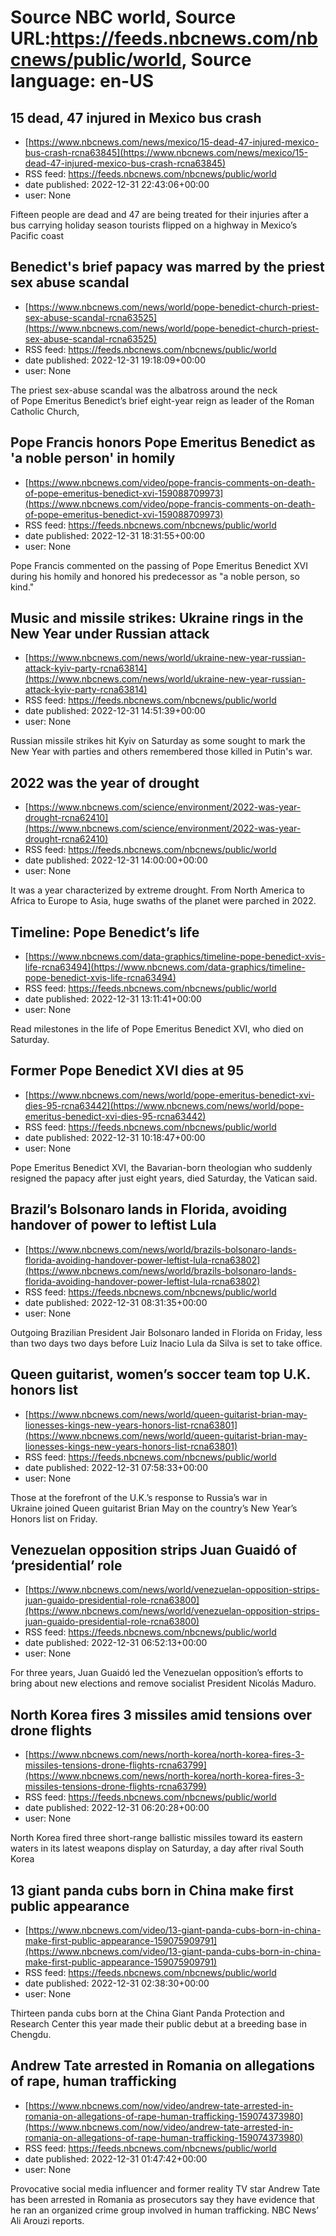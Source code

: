 # Source NBC world, Source URL:https://feeds.nbcnews.com/nbcnews/public/world, Source language: en-US

## 15 dead, 47 injured in Mexico bus crash
 - [https://www.nbcnews.com/news/mexico/15-dead-47-injured-mexico-bus-crash-rcna63845](https://www.nbcnews.com/news/mexico/15-dead-47-injured-mexico-bus-crash-rcna63845)
 - RSS feed: https://feeds.nbcnews.com/nbcnews/public/world
 - date published: 2022-12-31 22:43:06+00:00
 - user: None

Fifteen people are dead and 47 are being treated for their injuries after a bus carrying holiday season tourists flipped on a highway in Mexico’s Pacific coast

## Benedict's brief papacy was marred by the priest sex abuse scandal
 - [https://www.nbcnews.com/news/world/pope-benedict-church-priest-sex-abuse-scandal-rcna63525](https://www.nbcnews.com/news/world/pope-benedict-church-priest-sex-abuse-scandal-rcna63525)
 - RSS feed: https://feeds.nbcnews.com/nbcnews/public/world
 - date published: 2022-12-31 19:18:09+00:00
 - user: None

The priest sex-abuse scandal was the albatross around the neck of Pope Emeritus Benedict’s brief eight-year reign as leader of the Roman Catholic Church,

## Pope Francis honors Pope Emeritus Benedict as 'a noble person' in homily
 - [https://www.nbcnews.com/video/pope-francis-comments-on-death-of-pope-emeritus-benedict-xvi-159088709973](https://www.nbcnews.com/video/pope-francis-comments-on-death-of-pope-emeritus-benedict-xvi-159088709973)
 - RSS feed: https://feeds.nbcnews.com/nbcnews/public/world
 - date published: 2022-12-31 18:31:55+00:00
 - user: None

Pope Francis commented on the passing of Pope Emeritus Benedict XVI during his homily and honored his predecessor as "a noble person, so kind."

## Music and missile strikes: Ukraine rings in the New Year under Russian attack
 - [https://www.nbcnews.com/news/world/ukraine-new-year-russian-attack-kyiv-party-rcna63814](https://www.nbcnews.com/news/world/ukraine-new-year-russian-attack-kyiv-party-rcna63814)
 - RSS feed: https://feeds.nbcnews.com/nbcnews/public/world
 - date published: 2022-12-31 14:51:39+00:00
 - user: None

Russian missile strikes hit Kyiv on Saturday as some sought to mark the New Year with parties and others remembered those killed in Putin's war.

## 2022 was the year of drought
 - [https://www.nbcnews.com/science/environment/2022-was-year-drought-rcna62410](https://www.nbcnews.com/science/environment/2022-was-year-drought-rcna62410)
 - RSS feed: https://feeds.nbcnews.com/nbcnews/public/world
 - date published: 2022-12-31 14:00:00+00:00
 - user: None

It was a year characterized by extreme drought. From North America to Africa to Europe to Asia, huge swaths of the planet were parched in 2022.

## Timeline: Pope Benedict’s life
 - [https://www.nbcnews.com/data-graphics/timeline-pope-benedict-xvis-life-rcna63494](https://www.nbcnews.com/data-graphics/timeline-pope-benedict-xvis-life-rcna63494)
 - RSS feed: https://feeds.nbcnews.com/nbcnews/public/world
 - date published: 2022-12-31 13:11:41+00:00
 - user: None

Read milestones in the life of Pope Emeritus Benedict XVI, who died on Saturday.

## Former Pope Benedict XVI dies at 95
 - [https://www.nbcnews.com/news/world/pope-emeritus-benedict-xvi-dies-95-rcna63442](https://www.nbcnews.com/news/world/pope-emeritus-benedict-xvi-dies-95-rcna63442)
 - RSS feed: https://feeds.nbcnews.com/nbcnews/public/world
 - date published: 2022-12-31 10:18:47+00:00
 - user: None

Pope Emeritus Benedict XVI, the Bavarian-born theologian who suddenly resigned the papacy after just eight years, died Saturday, the Vatican said.

## Brazil’s Bolsonaro lands in Florida, avoiding handover of power to leftist Lula
 - [https://www.nbcnews.com/news/world/brazils-bolsonaro-lands-florida-avoiding-handover-power-leftist-lula-rcna63802](https://www.nbcnews.com/news/world/brazils-bolsonaro-lands-florida-avoiding-handover-power-leftist-lula-rcna63802)
 - RSS feed: https://feeds.nbcnews.com/nbcnews/public/world
 - date published: 2022-12-31 08:31:35+00:00
 - user: None

Outgoing Brazilian President Jair Bolsonaro landed in Florida on Friday, less than two days two days before Luiz Inacio Lula da Silva is set to take office.

## Queen guitarist, women’s soccer team top U.K. honors list
 - [https://www.nbcnews.com/news/world/queen-guitarist-brian-may-lionesses-kings-new-years-honors-list-rcna63801](https://www.nbcnews.com/news/world/queen-guitarist-brian-may-lionesses-kings-new-years-honors-list-rcna63801)
 - RSS feed: https://feeds.nbcnews.com/nbcnews/public/world
 - date published: 2022-12-31 07:58:33+00:00
 - user: None

Those at the forefront of the U.K.’s response to Russia’s war in Ukraine joined Queen guitarist Brian May on the country’s New Year’s Honors list on Friday.

## Venezuelan opposition strips Juan Guaidó of ‘presidential’ role
 - [https://www.nbcnews.com/news/world/venezuelan-opposition-strips-juan-guaido-presidential-role-rcna63800](https://www.nbcnews.com/news/world/venezuelan-opposition-strips-juan-guaido-presidential-role-rcna63800)
 - RSS feed: https://feeds.nbcnews.com/nbcnews/public/world
 - date published: 2022-12-31 06:52:13+00:00
 - user: None

For three years, Juan Guaidó led the Venezuelan opposition’s efforts to bring about new elections and remove socialist President Nicolás Maduro.

## North Korea fires 3 missiles amid tensions over drone flights
 - [https://www.nbcnews.com/news/north-korea/north-korea-fires-3-missiles-tensions-drone-flights-rcna63799](https://www.nbcnews.com/news/north-korea/north-korea-fires-3-missiles-tensions-drone-flights-rcna63799)
 - RSS feed: https://feeds.nbcnews.com/nbcnews/public/world
 - date published: 2022-12-31 06:20:28+00:00
 - user: None

North Korea fired three short-range ballistic missiles toward its eastern waters in its latest weapons display on Saturday, a day after rival South Korea

## 13 giant panda cubs born in China make first public appearance
 - [https://www.nbcnews.com/video/13-giant-panda-cubs-born-in-china-make-first-public-appearance-159075909791](https://www.nbcnews.com/video/13-giant-panda-cubs-born-in-china-make-first-public-appearance-159075909791)
 - RSS feed: https://feeds.nbcnews.com/nbcnews/public/world
 - date published: 2022-12-31 02:38:30+00:00
 - user: None

Thirteen panda cubs born at the China Giant Panda Protection and Research Center this year made their public debut at a breeding base in Chengdu.

## Andrew Tate arrested in Romania on allegations of rape, human trafficking
 - [https://www.nbcnews.com/now/video/andrew-tate-arrested-in-romania-on-allegations-of-rape-human-trafficking-159074373980](https://www.nbcnews.com/now/video/andrew-tate-arrested-in-romania-on-allegations-of-rape-human-trafficking-159074373980)
 - RSS feed: https://feeds.nbcnews.com/nbcnews/public/world
 - date published: 2022-12-31 01:47:42+00:00
 - user: None

Provocative social media influencer and former reality TV star Andrew Tate has been arrested in Romania as prosecutors say they have evidence that he ran an organized crime group involved in human trafficking. NBC News’ Ali Arouzi reports.
